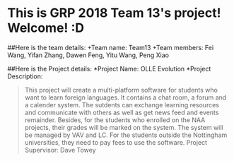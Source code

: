 # This is GRP 2018 Team 13's project! Welcome! :D

##Here is the team details:
+Team name: Team13
+Team members: Fei Wang, Yifan Zhang, Dawen Feng, Yitu Wang, Peng Xiao

##Here is the Project details:
*Project Name: OLLE Evolution
*Project Description: 
>This project will create a multi-platform software for students who want to learn foreign languages. It contains a chat room, a forum and a calender system. The sutdents can exchange learning resources and communicate with others as well as get news feed and events remainder. Besides, for the students who enrolled on the NAA projects, their grades will be marked on the system. The system will be managed by VAV and LC. For the students outside the Nottingham universities, they need to pay fees to use the software.
Project Supervisor: Dave Towey
